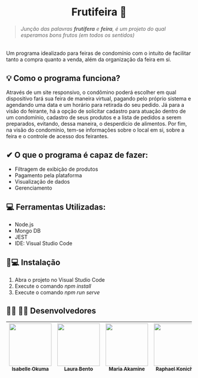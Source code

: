 <h1 align="center">Frutifeira 🍎</h1>

> <h6>Junção das palavras <b>frutífera</b> e <b>feira</b>, é um projeto do qual esperamos bons frutos (em todos os sentidos)</h6>

Um programa idealizado para feiras de condomínio com o intuito de facilitar tanto a compra quanto a venda, além da organização da feira em si. 

## 💡 Como o programa funciona?
Através de um site responsivo, o condômino poderá escolher em qual dispositivo fará sua feira de maneira virtual, pagando pelo próprio sistema e agendando uma data e um horário para retirada do seu pedido. Já para a visão do feirante, há a opção de solicitar cadastro para atuação dentro de um condomínio, cadastro de seus produtos e a lista de pedidos a serem preparados, evitando, dessa maneira, o desperdício de alimentos. Por fim, na visão do condomínio, tem-se informações sobre o local em si, sobre a feira e o controle de acesso dos feirantes.

## ✔ O que o programa é capaz de fazer:
- Filtragem de exibição de produtos
- Pagamento pela plataforma
- Visualização de dados
- Gerenciamento

## 💻 Ferramentas Utilizadas:
- Node.js
- Mongo DB
- JEST
- IDE: Visual Studio Code

## 💾💻 Instalação
1. Abra o projeto no Visual Studio Code
2. Execute o comando _npm install_
3. Execute o comando _npm run serve_

## 👨‍💻 👩‍💻 Desenvolvedores
[<img src="https://avatars.githubusercontent.com/u/71194171?s=400&u=071f7791bb03f8e102d835bdb9c2f0d3d24e8a34&v=" width=115 > <br> <sub> Isabelle Okuma </sub>](https://github.com/isabelleokuma) | [<img src="https://avatars.githubusercontent.com/u/54412527?s=400&u=071f7791bb03f8e102d835bdb9c2f0d3d24e8a34&v=" width=115 > <br> <sub> Laura Bento </sub>](https://github.com/laurabento) | [<img src="https://avatars.githubusercontent.com/u/71193719?s=400&u=071f7791bb03f8e102d835bdb9c2f0d3d24e8a34&v=" width=115 > <br> <sub> Maria Akamine </sub>](https://github.com/mariagabs) | [<img src="https://avatars.githubusercontent.com/u/56551507?s=400&u=071f7791bb03f8e102d835bdb9c2f0d3d24e8a34&v=" width=115 > <br> <sub> Raphael Konichi </sub>](https://github.com/raphaelkonichi) |
| :---: | :---: | :---: | :---: | 

